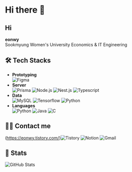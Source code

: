 # Hi there 👋

## Hi
**eonwy**
<br>
Sookmyung Women's University Economics & IT Engineering

## 🛠️ Tech Stacks
- **Prototyping**
  <br>
  ![Figma](https://img.shields.io/badge/Figma-F24E1E?style=plastic&logo=Figma&logoColor=white)
- **Server**
  <br>
  ![Prisma](https://img.shields.io/badge/Prisma-2D3748?style=plastic&logo=Prisma&logoColor=white)
  ![Node.js](https://img.shields.io/badge/Node.js-339933?style=plastic&logo=Node.js&logoColor=white)
  ![Nest.js](https://img.shields.io/badge/Nest.js-E0234E?style=plastic&logo=Nest.js&logoColor=white)
  ![Typescript](https://img.shields.io/badge/typescript-3178C6?style=plastic&logo=typescript&logoColor=white)
- **Data**
  <br>
  ![MySQL](https://img.shields.io/badge/MySQL-4479A1?style=plastic&logo=MySQL&logoColor=white)
  ![Tensorflow](https://img.shields.io/badge/Tensorflow-FF6F00?style=plastic&logo=Tensorflow&logoColor=white)
  ![Python](https://img.shields.io/badge/Python-3776AB?style=plastic&logo=Python&logoColor=white)
- **Languages**
  <br>
  ![Python](https://img.shields.io/badge/Python-3776AB?style=plastic&logo=Python&logoColor=white)
  ![Java](https://img.shields.io/badge/Java-007396?style=plastic&logo=Java&logoColor=white)
  ![C](https://img.shields.io/badge/C-A8B9CC?style=plastic&logo=C&logoColor=white)

## 🧑‍💻 Contact me
(https://eonwy.tistory.com/)![Tistory](https://img.shields.io/badge/Tistory-000000?style=plastic&logo=Tistory&logoColor=white)
![Notion](https://img.shields.io/badge/Notion-000000?style=plastic&logo=Notion&logoColor=white)
![Gmail](https://img.shields.io/badge/Gmail-EA4335?style=plastic&logo=Gmail&logoColor=white)

## 🏅 Stats
![GitHub Stats](https://github-readme-stats.vercel.app/api?username=eonwy&bg_color=180,b2e193,00000000&title_color=363a36&text_color=363a36)
